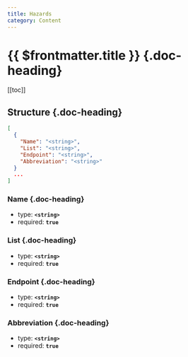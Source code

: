 ```yaml
---
title: Hazards
category: Content
---
```


# {{ $frontmatter.title }} {.doc-heading}

[[toc]]

## Structure {.doc-heading}

```json
[
  {
    "Name": "<string>",
    "List": "<string>",
    "Endpoint": "<string>",
    "Abbreviation": "<string>"
  }
  ...
]
```

### Name {.doc-heading}

- type: **`<string>`**
- required: **`true`**

### List {.doc-heading}

- type: **`<string>`**
- required: **`true`**

### Endpoint {.doc-heading}

- type: **`<string>`**
- required: **`true`**

### Abbreviation {.doc-heading}

- type: **`<string>`**
- required: **`true`**
